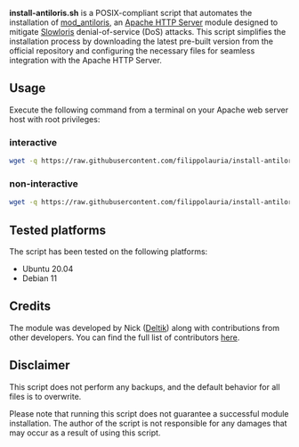 **install-antiloris.sh** is a POSIX-compliant script that automates the installation of [mod_antiloris](https://github.com/Deltik/mod_antiloris/), an [Apache HTTP Server](https://httpd.apache.org/) module designed to mitigate [Slowloris](https://en.wikipedia.org/wiki/Slowloris_%28computer_security%29) denial-of-service (DoS) attacks. This script simplifies the installation process by downloading the latest pre-built version from the official repository and configuring the necessary files for seamless integration with the Apache HTTP Server.

## Usage
Execute the following command from a terminal on your Apache web server host with root privileges:

### interactive
```bash
wget -q https://raw.githubusercontent.com/filippolauria/install-antiloris/master/install-antiloris.sh && chmod +x install-antiloris.sh && ./install-antiloris.sh
```

### non-interactive
```bash
wget -q https://raw.githubusercontent.com/filippolauria/install-antiloris/master/install-antiloris.sh | sh -s - --accept-disclaimer
```

## Tested platforms
The script has been tested on the following platforms:
- Ubuntu 20.04
- Debian 11

## Credits
The module was developed by Nick ([Deltik](https://github.com/Deltik)) along with contributions from other developers. You can find the full list of contributors [here](https://github.com/Deltik/mod_antiloris/graphs/contributors).

## Disclaimer
This script does not perform any backups, and the default behavior for all files is to overwrite.

Please note that running this script does not guarantee a successful module installation. The author of the script is not responsible for any damages that may occur as a result of using this script.
